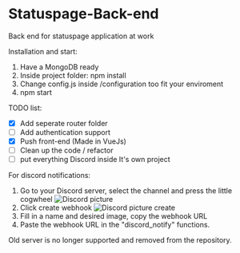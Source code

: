 # Statuspage-Back-end
Back end for statuspage application at work


Installation and start:
1. Have a MongoDB ready
2. Inside project folder: npm install
3. Change config.js inside /configuration too fit your enviroment
4. npm start


TODO list:
- [x] Add seperate router folder
- [ ] Add authentication support
- [X] Push front-end (Made in VueJs)
- [ ] Clean up the code / refactor 
- [ ] put everything Discord inside It's own project

For discord notifications:
1. Go to your Discord server, select the channel and press the little cogwheel ![Discord picture](https://imgur.com/a/HZJbL)
2. Click create webhook ![Discord picture create](https://imgur.com/bCGctjA)
3. Fill in a name and desired image, copy the webhook URL
4. Paste the webhook URL in the "discord_notify" functions.



Old server is no longer supported and removed from the repository.
